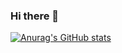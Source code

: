 ### Hi there 👋
[![Anurag's GitHub stats](https://github-readme-stats.vercel.app/api?username=b0bbydev&hide=stars,prs,issues)](https://github.com/anuraghazra/github-readme-stats)

<!--
**b0bbydev/b0bbydev** is a ✨ _special_ ✨ repository because its `README.md` (this file) appears on your GitHub profile.

Here are some ideas to get you started:

- 🔭 I’m currently working on ...
- 🌱 I’m currently learning ...
- 👯 I’m looking to collaborate on ...
- 🤔 I’m looking for help with ...
- 💬 Ask me about ...
- 📫 How to reach me: ...
- 😄 Pronouns: ...
- ⚡ Fun fact: ...
-->
